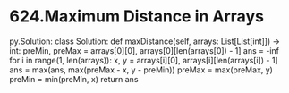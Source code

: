 # 624.Maximum Distance in Arrays

py.Solution:
class Solution:
    def maxDistance(self, arrays: List[List[int]]) -> int:
        preMin, preMax = arrays[0][0], arrays[0][len(arrays[0]) - 1]
        ans = -inf
        for i in range(1, len(arrays)):
            x, y = arrays[i][0], arrays[i][len(arrays[i]) - 1]
            ans = max(ans, max(preMax - x, y - preMin))
            preMax = max(preMax, y)
            preMin = min(preMin, x)
        return ans
